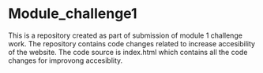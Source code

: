 # Module_challenge1
This is a repository created as part of submission of module 1 challenge work. The repository contains code changes related to increase accesibility of the website.
The code source is index.html which contains all the code changes for improvong accesiblity.
